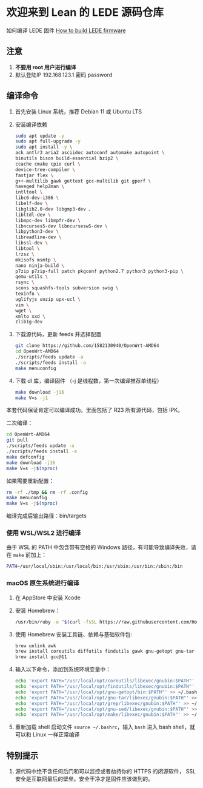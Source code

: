 # 欢迎来到 Lean 的 LEDE 源码仓库

如何编译 LEDE 固件 [How to build LEDE firmware](./README_EN.md)

## 注意

1. **不要用 root 用户进行编译**
2. 默认登陆IP 192.168.123.1 密码 password

## 编译命令

1. 首先安装 Linux 系统，推荐 Debian 11 或 Ubuntu LTS

2. 安装编译依赖

   ```bash
   sudo apt update -y
   sudo apt full-upgrade -y
   sudo apt install -y \
   ack antlr3 aria2 asciidoc autoconf automake autopoint \
   binutils bison build-essential bzip2 \
   ccache cmake cpio curl \
   device-tree-compiler \
   fastjar flex \
   g++-multilib gawk gettext gcc-multilib git gperf \
   haveged help2man \
   intltool \
   libc6-dev-i386 \
   libelf-dev \
   libglib2.0-dev libgmp3-dev 、
   libltdl-dev \
   libmpc-dev libmpfr-dev \
   libncurses5-dev libncursesw5-dev \
   libpython3-dev \
   libreadline-dev \
   libssl-dev \
   libtool \
   lrzsz \
   mkisofs msmtp \
   nano ninja-build \
   p7zip p7zip-full patch pkgconf python2.7 python3 python3-pip \
   qemu-utils \
   rsync \
   scons squashfs-tools subversion swig \
   texinfo \
   uglifyjs unzip upx-ucl \
   vim \
   wget \
   xmlto xxd \
   zlib1g-dev
   ```

3. 下载源代码，更新 feeds 并选择配置

   ```bash
   git clone https://github.com/1582130940/OpenWrt-AMD64
   cd OpenWrt-AMD64
   ./scripts/feeds update -a
   ./scripts/feeds install -a
   make menuconfig
   ```

4. 下载 dl 库，编译固件
（-j 是线程数，第一次编译推荐单线程）

   ```bash
   make download -j16
   make V=s -j1
   ```

本套代码保证肯定可以编译成功。里面包括了 R23 所有源代码，包括 IPK。

二次编译：

```bash
cd OpenWrt-AMD64
git pull
./scripts/feeds update -a
./scripts/feeds install -a
make defconfig
make download -j16
make V=s -j$(nproc)
```

如果需要重新配置：

```bash
rm -rf ./tmp && rm -rf .config
make menuconfig
make V=s -j$(nproc)
```

编译完成后输出路径：bin/targets

### 使用 WSL/WSL2 进行编译

由于 WSL 的 PATH 中包含带有空格的 Windows 路径，有可能导致编译失败，请在 `make` 前加上：

```bash
PATH=/usr/local/sbin:/usr/local/bin:/usr/sbin:/usr/bin:/sbin:/bin
```

### macOS 原生系统进行编译

1. 在 AppStore 中安装 Xcode

2. 安装 Homebrew：

   ```bash
   /usr/bin/ruby -e "$(curl -fsSL https://raw.githubusercontent.com/Homebrew/install/master/install)"
   ```

3. 使用 Homebrew 安装工具链、依赖与基础软件包:

   ```bash
   brew unlink awk
   brew install coreutils diffutils findutils gawk gnu-getopt gnu-tar grep make ncurses pkg-config quilt wget xz
   brew install gcc@11
   ```

4. 输入以下命令，添加到系统环境变量中：

   ```bash
   echo 'export PATH="/usr/local/opt/coreutils/libexec/gnubin:$PATH"' >> ~/.bashrc
   echo 'export PATH="/usr/local/opt/findutils/libexec/gnubin:$PATH"' >> ~/.bashrc
   echo 'export PATH="/usr/local/opt/gnu-getopt/bin:$PATH"' >> ~/.bashrc
   echo 'export PATH="/usr/local/opt/gnu-tar/libexec/gnubin:$PATH"' >> ~/.bashrc
   echo 'export PATH="/usr/local/opt/grep/libexec/gnubin:$PATH"' >> ~/.bashrc
   echo 'export PATH="/usr/local/opt/gnu-sed/libexec/gnubin:$PATH"' >> ~/.bashrc
   echo 'export PATH="/usr/local/opt/make/libexec/gnubin:$PATH"' >> ~/.bashrc
   ```

5. 重新加载 shell 启动文件 `source ~/.bashrc`，输入 `bash` 进入 bash shell，就可以和 Linux 一样正常编译

## 特别提示

1. 源代码中绝不含任何后门和可以监控或者劫持你的 HTTPS 的闭源软件， SSL 安全是互联网最后的壁垒。安全干净才是固件应该做到的。
